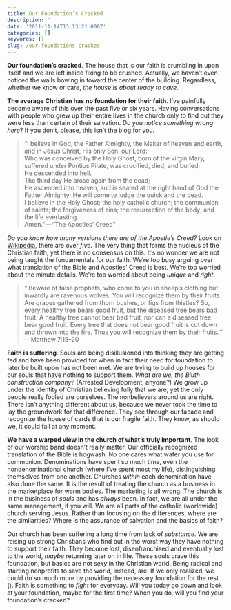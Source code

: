 ```yaml
---
title: Our Foundation’s Cracked
description: ''
date: '2011-11-14T13:13:21.000Z'
categories: []
keywords: []
slug: /our-foundations-cracked
---
```


**Our foundation’s cracked**. The house that is our faith is crumbling in upon itself and we are left inside fixing to be crushed. Actually, we haven’t even noticed the walls bowing in toward the center of the building. Regardless, whether we know or care, _the house is about ready to cave_.

**The average Christian has no foundation for their faith**. I’ve painfully become aware of this over the past five or six years. Having conversations with people who grew up their entire lives in the church only to find out they were less than certain of their salvation. _Do you notice something wrong here_? If you don’t, please, this isn’t the blog for you.

> “I believe in God, the Father Almighty, the Maker of heaven and earth, and in Jesus Christ, His only Son, our Lord:  
> Who was conceived by the Holy Ghost, born of the virgin Mary, suffered under Pontius Pilate, was crucified, died, and buried;  
> He descended into hell.  
> The third day He arose again from the dead;  
> He ascended into heaven, and is seated at the right hand of God the Father Almighty; He will come to judge the quick and the dead.  
> I believe in the Holy Ghost; the holy catholic church; the communion of saints; the forgiveness of sins; the resurrection of the body; and the life everlasting.  
> Amen.” — “The Apostles’ Creed”

_Do you know how many versions there are of the Apostle’s Creed?_ Look on [Wikipedia](http://en.wikipedia.org/wiki/Apostles%27_Creed), there are over _five_. The very thing that forms the nucleus of the Christian faith, yet there is no consensus on this. It’s no wonder we are not being taught the fundamentals for our faith. We’re too busy arguing over what translation of the Bible and Apostles’ Creed is best. We’re too worried about the minute details. We’re too worried about being _unique_ and _right_.

> “‘Beware of false prophets, who come to you in sheep’s clothing but inwardly are ravenous wolves. You will recognize them by their fruits. Are grapes gathered from thorn bushes, or figs from thistles? So, every healthy tree bears good fruit, but the diseased tree bears bad fruit. A healthy tree cannot bear bad fruit, nor can a diseased tree bear good fruit. Every tree that does not bear good fruit is cut down and thrown into the fire. Thus you will recognize them by their fruits.’” — Matthew 7:15–20

**Faith is suffering**. Souls are being disillusioned into thinking they are getting fed and have been provided for when in fact their need for foundation to later be built upon has not been met. We are trying to build up houses for our souls that have nothing to support them. _What are we, the Bluth construction company?_ (Arrested Development, anyone?) We grow up under the identity of Christian believing fully that we are, yet the only people really fooled are ourselves. The nonbelievers around us are right. There isn’t anything different about us, because we never took the time to lay the groundwork for that difference. They see through our facade and recognize the house of cards that is our fragile faith. They know, as should we, it could fall at any moment.

**We have a warped view in the church of what’s truly important**. The look of our worship band doesn’t really matter. Our officially recognized translation of the Bible is hogwash. No one cares what wafer you use for communion. Denominations have spent so much time, even the nondenominational church (where I’ve spent most my life), distinguishing themselves from one another. Churches _within_ each denomination have also done the same. It is the result of treating the church as a business in the marketplace for warm bodies. The marketing is all wrong. The church is in the business of _souls_ and has _always_ been. In fact, we are all under the same management, if you will. We are all parts of the catholic (worldwide) church serving Jesus. Rather than focusing on the differences, where are the similarities? Where is the assurance of salvation and the basics of faith?

Our church has been suffering a long time from lack of _substance_. We are raising up strong Christians who find out in the worst way they have nothing to support their faith. They become lost, disenfranchised and eventually lost to the world, _maybe_ returning later on in life. These souls crave this foundation, but basics are not _sexy_ in the Christian world. Being radical and starting nonprofits to save the world, instead, are. If we only realized, we could do so much more by providing the necessary foundation for the rest (). Faith is something to _fight_ for everyday. Will you today go down and look at your foundation, maybe for the first time? When you do, will you find your foundation’s cracked?